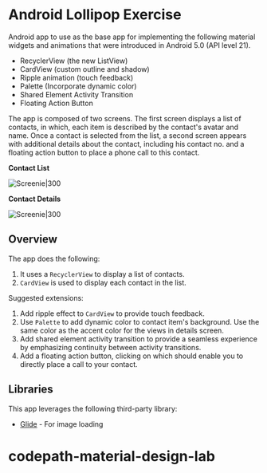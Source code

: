 # Android Lollipop Exercise

Android app to use as the base app for implementing the following material widgets and animations that were introduced in Android 5.0 (API level 21).

* RecyclerView (the new ListView)
* CardView (custom outline and shadow)
* Ripple animation (touch feedback)
* Palette (Incorporate dynamic color)
* Shared Element Activity Transition
* Floating Action Button

The app is composed of two screens. The first screen displays a list of contacts, in which, each item is described by the contact's avatar and name. Once a contact is selected from the list, a second screen appears with additional details about the contact, including his contact no. and a floating action button to place a phone call to this contact.

**Contact List**

  ![Screenie|300](http://i.imgur.com/VSbsd4Gl.png)

**Contact Details**

  ![Screenie|300](http://i.imgur.com/NpKJJgdl.png)

## Overview

The app does the following:

1. It uses a `RecyclerView` to display a list of contacts.
2. `CardView` is used to display each contact in the list.

Suggested extensions:

1. Add ripple effect to `CardView` to provide touch feedback.
2. Use `Palette` to add dynamic color to contact item's background. Use the same color as the accent color for the views in details screen.
3. Add shared element activity transition to provide a seamless experience by emphasizing continuity between activity transitions.
4. Add a floating action button, clicking on which should enable you to directly place a call to your contact.

## Libraries

This app leverages the following third-party library:

 * [Glide](https://github.com/bumptech/glide) - For image loading
# codepath-material-design-lab
